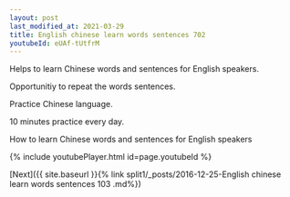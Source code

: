```yaml
---
layout: post
last_modified_at: 2021-03-29
title: English chinese learn words sentences 702 
youtubeId: eUAf-tUtfrM
---
```

 
 
Helps to learn Chinese words and sentences for English speakers.

Opportunitiy to repeat the words sentences. 

Practice Chinese language. 
 
10 minutes practice every day. 
 
How to learn Chinese words and sentences for English speakers 
 
{% include youtubePlayer.html id=page.youtubeId %}
 
 
[Next]({{ site.baseurl }}{% link  split1/_posts/2016-12-25-English chinese learn words sentences 103 .md%})
 
